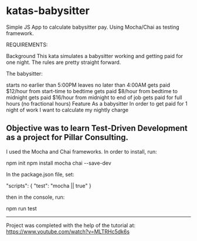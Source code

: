 # katas-babysitter
Simple JS App to calculate babysitter pay. Using Mocha/Chai as testing framework.

REQUIREMENTS:

Background
This kata simulates a babysitter working and getting paid for one night. The rules are pretty straight forward.

The babysitter:

starts no earlier than 5:00PM
leaves no later than 4:00AM
gets paid $12/hour from start-time to bedtime
gets paid $8/hour from bedtime to midnight
gets paid $16/hour from midnight to end of job
gets paid for full hours (no fractional hours)
Feature
As a babysitter
In order to get paid for 1 night of work
I want to calculate my nightly charge

Objective was to learn Test-Driven Development as a project for Pillar Consulting.
---------------------------------------------------------------------------------------------------
I used the Mocha and Chai frameworks. In order to install, run:

npm init
npm install mocha chai --save-dev

In the package.json file, set:

"scripts": {
  "test": "mocha || true"
 }
 
 then in the console, run:
 
 npm run test
 
---------------------------------------------------------------------------------------------------

Project was completed with the help of the tutorial at: https://www.youtube.com/watch?v=MLTRHc5dk6s
